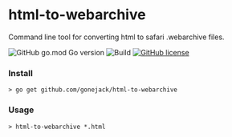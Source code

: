 # html-to-webarchive

Command line tool for converting html to safari .webarchive files.

![GitHub go.mod Go version](https://img.shields.io/github/go-mod/go-version/gonejack/html-to-webarchive)
![Build](https://github.com/gonejack/html-to-webarchive/actions/workflows/go.yml/badge.svg)
[![GitHub license](https://img.shields.io/github/license/gonejack/html-to-webarchive.svg?color=blue)](LICENSE)

### Install
```shell
> go get github.com/gonejack/html-to-webarchive
```

### Usage
```shell
> html-to-webarchive *.html
```
